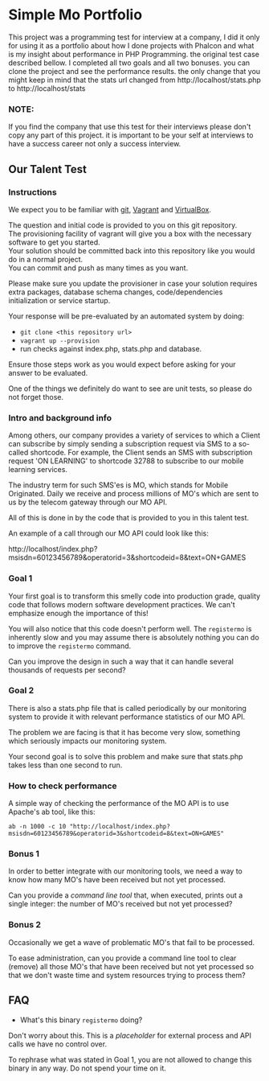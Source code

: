 # Simple Mo Portfolio

This project was a programming test for interview at a company, I did it only for using it as a portfolio about how I done projects with Phalcon and what is my insight about performance in PHP Programming. the original test case described bellow. I completed all two goals and all two bonuses. you can clone the project and see the performance results. the only change that you might keep in mind that the stats url changed from http://localhost/stats.php to http://localhost/stats

### NOTE: 
If you find the company that use this test for their interviews please don't copy any part of this project. it is important to be your self at interviews to have a success career not only a success interview.

##  Our Talent Test

### Instructions

We expect you to be familiar with [git][1], [Vagrant][2] and [VirtualBox][3].

The question and initial code is provided to you on this git repository.  
The provisioning facility of vagrant will give you a box with the necessary software to get you started.  
Your solution should be committed back into this repository like you would do in a normal project.  
You can commit and push as many times as you want.

Please make sure you update the provisioner in case your solution requires extra packages, database
schema changes, code/dependencies initialization or service startup.

Your response will be pre-evaluated by an automated system by doing:

* `git clone <this repository url>`
* `vagrant up --provision`
* run checks against index.php, stats.php and database.

Ensure those steps work as you would expect before asking for your answer to be evaluated.

One of the things we definitely do want to see are unit tests, so please do not forget those.

### Intro and background info

Among others, our company provides a variety of services to which a Client can subscribe by
simply sending a subscription request via SMS to a so-called shortcode. For example,
the Client sends an SMS with subscription request 'ON LEARNING' to shortcode 32788 to
subscribe to our mobile learning services.

The industry term for such SMS'es is MO, which stands for Mobile Originated. Daily we receive
and process millions of MO's which are sent to us by the telecom gateway through our MO API.

All of this is done in by the code that is provided to you in this talent test.

An example of a call through our MO API could look like this:

http://localhost/index.php?msisdn=60123456789&operatorid=3&shortcodeid=8&text=ON+GAMES

### Goal 1

Your first goal is to transform this smelly code into production grade, quality code that follows
modern software development practices. We can't emphasize enough the importance of this!

You will also notice that this code doesn't perform well. The `registermo` is inherently slow and you may
assume there is absolutely nothing you can do to improve the `registermo` command.

Can you improve the design in such a way that it can handle several thousands of requests per second?

### Goal 2

There is also a stats.php file that is called periodically by our monitoring system to provide it with
relevant performance statistics of our MO API.

The problem we are facing is that it has become very slow, something which seriously impacts our monitoring system.

Your second goal is to solve this problem and make sure that stats.php takes less than one second to run.

### How to check performance

A simple way of checking the performance of the MO API is to use Apache's ab tool, like this:

`ab -n 1000 -c 10 "http://localhost/index.php?msisdn=60123456789&operatorid=3&shortcodeid=8&text=ON+GAMES"`

### Bonus 1

In order to better integrate with our monitoring tools, we need a way to know how many MO's have been received but
not yet processed.

Can you provide a *command line tool* that, when executed, prints out a single integer: the number of MO's received but
not yet processed?

### Bonus 2

Occasionally we get a wave of problematic MO's that fail to be processed.

To ease administration, can you provide a command line tool to clear (remove) all those MO's that have been received
but not yet processed so that we don't waste time and system resources trying to process them?

## FAQ

* What's this binary `registermo` doing?

Don't worry about this. This is a *placeholder* for external process and API calls we have no control over.

To rephrase what was stated in Goal 1, you are not allowed to change this binary in any way. Do not
spend your time on it.

  [1]: http://git-scm.com/
  [2]: https://www.vagrantup.com/
  [3]: https://www.virtualbox.org/
